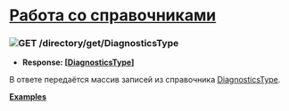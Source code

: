 [Работа со справочниками](../../index.md)
=========================================

### ![GET](../../../../../img/get.png) /directory/get/DiagnosticsType
* **Response: [[DiagnosticsType](../../../../types.md#diagnosticstype)]**

В ответе передаётся массив записей из справочника [DiagnosticsType](../../../../types.md#diagnosticstype).

**[Examples](examples/get.md)**